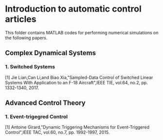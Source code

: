 # Introduction to automatic control articles

This folder contains MATLAB codes for performing numerical simulations on the following papers. 

## Complex Dynamical Systems
### 1. Switched Systems
[1] Jie Lian,Can Li,and Biao Xia,"Sampled-Data Control of Switched Linear Systems With Application to an F-18 Aircraft",IEEE TIE, vol.64, no.2, pp. 1332-1340, 2017. 

## Advanced Control Theory
### 1. Event-trigegred Control
[1] Antoine Girard,"Dynamic Triggering Mechanisms for Event-Triggered Control",IEEE TAC, vol.60, no.7, pp. 1992-1997, 2015. 


